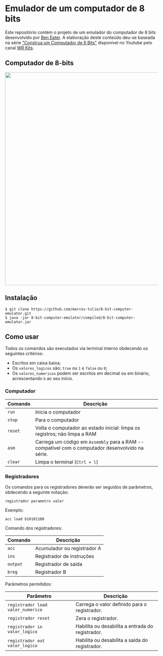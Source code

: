 # Emulador de um computador de 8 bits
 Este repositório contém o projeto de um emulador do computador de 8 bits desenvolvido por <a href="https://www.youtube.com/user/eaterbc/featured">Ben Eater</a>. 
 A elaboração deste conteúdo deu-se baseada na série <a href="https://www.youtube.com/watch?v=2llmPWBYvQo&list=PLZ8dBTV2_5HTB43Mhfz-TyIATkECrp8XY">"Construa um Computador de 8 Bits"</a> disponível no Youtube pelo canal <a href="https://www.youtube.com/channel/UCazAvTtoRlOrFDWDJDB2DKQ">WR Kits</a>.
 
## Computador de 8-bits
<p align="center">
<img width="700" src="https://github.com/mrcapybara/8-bit-computer-emulator/blob/master/git-resources/example-00.jpg"/>
</p>
 
## Instalação
```|
$ git clone https://github.com/marcos-tulio/8-bit-computer-emulator.git
$ java -jar 8-bit-computer-emulator/compiled/8-bit-computer-emulator.jar
```
 
## Como usar

Todos os comandos são executados via terminal interno obdecendo os seguintes critérios:

- Escritos em caixa baixa; 
- Os `valores_logicos` são: `true` ou `1` e `false` ou `0`;
- Os `valores_numericos` podem ser escritos em decimal ou em binário, acrescentando `b` ao seu início.

### Computador
Comando|Descrição|
-|-|
`run` |Inicia o computador
`stop`|Para o computador
`reset`|Volta o computador ao estado inicial: limpa os registros; não limpa a RAM
`asm`|Carrega um código em `Assembly` para a RAM -- compatível com o computador desenvolvido na série.
`clear`|Limpa o terminal (`Ctrl + l`)

### Registradores

Os comandos para os registradores deverão ser seguidos de parâmetros, obdecendo a seguinte notação:

`registrador parametro valor`

Exemplo:

`acc load b10101100`

Comando dos registradores:

Comando|Descrição|
-|-|
`acc` |Acumulador ou registrador A
`ins`|Registrador de instruções
`output`|Registrador de saída
`breg`|Registrador B

Parâmetros permitidos:

Parâmetro|Descrição|
-|-|
`registrador load valor_numerico`|Carrega o valor definido para o registrador.
`registrador reset`|Zera o registrador.
`registrador in valor_logico`|Habilita ou desabilita a entrada do registrador.
`registrador out valor_logico`|Habilita ou desabilita a saída do registrador.
